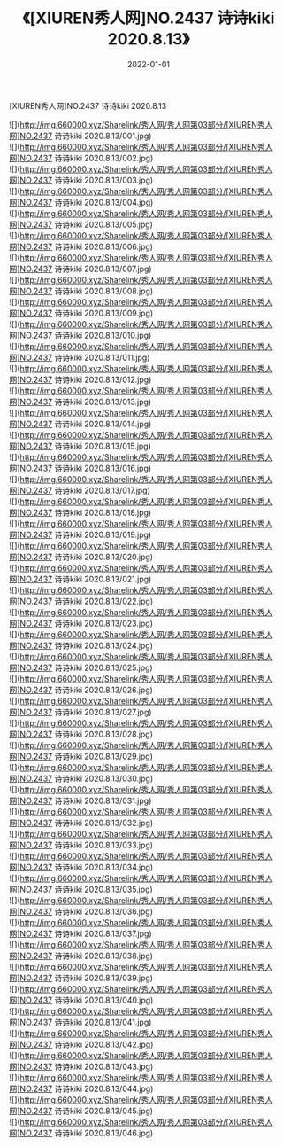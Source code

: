 ﻿---
layout: post
title:  《[XIUREN秀人网]NO.2437 诗诗kiki 2020.8.13》
date:   2022-01-01
img: http://img.660000.xyz/Sharelink/秀人网/秀人网第03部分/[XIUREN秀人网]NO.2437 诗诗kiki 2020.8.13/000.jpg
categories: [美女, 清纯, 唯美]
---

[XIUREN秀人网]NO.2437 诗诗kiki 2020.8.13

 ![](http://img.660000.xyz/Sharelink/秀人网/秀人网第03部分/[XIUREN秀人网]NO.2437 诗诗kiki 2020.8.13/001.jpg) <br>![](http://img.660000.xyz/Sharelink/秀人网/秀人网第03部分/[XIUREN秀人网]NO.2437 诗诗kiki 2020.8.13/002.jpg) <br>![](http://img.660000.xyz/Sharelink/秀人网/秀人网第03部分/[XIUREN秀人网]NO.2437 诗诗kiki 2020.8.13/003.jpg) <br>![](http://img.660000.xyz/Sharelink/秀人网/秀人网第03部分/[XIUREN秀人网]NO.2437 诗诗kiki 2020.8.13/004.jpg) <br>![](http://img.660000.xyz/Sharelink/秀人网/秀人网第03部分/[XIUREN秀人网]NO.2437 诗诗kiki 2020.8.13/005.jpg) <br>![](http://img.660000.xyz/Sharelink/秀人网/秀人网第03部分/[XIUREN秀人网]NO.2437 诗诗kiki 2020.8.13/006.jpg) <br>![](http://img.660000.xyz/Sharelink/秀人网/秀人网第03部分/[XIUREN秀人网]NO.2437 诗诗kiki 2020.8.13/007.jpg) <br>![](http://img.660000.xyz/Sharelink/秀人网/秀人网第03部分/[XIUREN秀人网]NO.2437 诗诗kiki 2020.8.13/008.jpg) <br>![](http://img.660000.xyz/Sharelink/秀人网/秀人网第03部分/[XIUREN秀人网]NO.2437 诗诗kiki 2020.8.13/009.jpg) <br>![](http://img.660000.xyz/Sharelink/秀人网/秀人网第03部分/[XIUREN秀人网]NO.2437 诗诗kiki 2020.8.13/010.jpg) <br>![](http://img.660000.xyz/Sharelink/秀人网/秀人网第03部分/[XIUREN秀人网]NO.2437 诗诗kiki 2020.8.13/011.jpg) <br>![](http://img.660000.xyz/Sharelink/秀人网/秀人网第03部分/[XIUREN秀人网]NO.2437 诗诗kiki 2020.8.13/012.jpg) <br>![](http://img.660000.xyz/Sharelink/秀人网/秀人网第03部分/[XIUREN秀人网]NO.2437 诗诗kiki 2020.8.13/013.jpg) <br>![](http://img.660000.xyz/Sharelink/秀人网/秀人网第03部分/[XIUREN秀人网]NO.2437 诗诗kiki 2020.8.13/014.jpg) <br>![](http://img.660000.xyz/Sharelink/秀人网/秀人网第03部分/[XIUREN秀人网]NO.2437 诗诗kiki 2020.8.13/015.jpg) <br>![](http://img.660000.xyz/Sharelink/秀人网/秀人网第03部分/[XIUREN秀人网]NO.2437 诗诗kiki 2020.8.13/016.jpg) <br>![](http://img.660000.xyz/Sharelink/秀人网/秀人网第03部分/[XIUREN秀人网]NO.2437 诗诗kiki 2020.8.13/017.jpg) <br>![](http://img.660000.xyz/Sharelink/秀人网/秀人网第03部分/[XIUREN秀人网]NO.2437 诗诗kiki 2020.8.13/018.jpg) <br>![](http://img.660000.xyz/Sharelink/秀人网/秀人网第03部分/[XIUREN秀人网]NO.2437 诗诗kiki 2020.8.13/019.jpg) <br>![](http://img.660000.xyz/Sharelink/秀人网/秀人网第03部分/[XIUREN秀人网]NO.2437 诗诗kiki 2020.8.13/020.jpg) <br>![](http://img.660000.xyz/Sharelink/秀人网/秀人网第03部分/[XIUREN秀人网]NO.2437 诗诗kiki 2020.8.13/021.jpg) <br>![](http://img.660000.xyz/Sharelink/秀人网/秀人网第03部分/[XIUREN秀人网]NO.2437 诗诗kiki 2020.8.13/022.jpg) <br>![](http://img.660000.xyz/Sharelink/秀人网/秀人网第03部分/[XIUREN秀人网]NO.2437 诗诗kiki 2020.8.13/023.jpg) <br>![](http://img.660000.xyz/Sharelink/秀人网/秀人网第03部分/[XIUREN秀人网]NO.2437 诗诗kiki 2020.8.13/024.jpg) <br>![](http://img.660000.xyz/Sharelink/秀人网/秀人网第03部分/[XIUREN秀人网]NO.2437 诗诗kiki 2020.8.13/025.jpg) <br>![](http://img.660000.xyz/Sharelink/秀人网/秀人网第03部分/[XIUREN秀人网]NO.2437 诗诗kiki 2020.8.13/026.jpg) <br>![](http://img.660000.xyz/Sharelink/秀人网/秀人网第03部分/[XIUREN秀人网]NO.2437 诗诗kiki 2020.8.13/027.jpg) <br>![](http://img.660000.xyz/Sharelink/秀人网/秀人网第03部分/[XIUREN秀人网]NO.2437 诗诗kiki 2020.8.13/028.jpg) <br>![](http://img.660000.xyz/Sharelink/秀人网/秀人网第03部分/[XIUREN秀人网]NO.2437 诗诗kiki 2020.8.13/029.jpg) <br>![](http://img.660000.xyz/Sharelink/秀人网/秀人网第03部分/[XIUREN秀人网]NO.2437 诗诗kiki 2020.8.13/030.jpg) <br>![](http://img.660000.xyz/Sharelink/秀人网/秀人网第03部分/[XIUREN秀人网]NO.2437 诗诗kiki 2020.8.13/031.jpg) <br>![](http://img.660000.xyz/Sharelink/秀人网/秀人网第03部分/[XIUREN秀人网]NO.2437 诗诗kiki 2020.8.13/032.jpg) <br>![](http://img.660000.xyz/Sharelink/秀人网/秀人网第03部分/[XIUREN秀人网]NO.2437 诗诗kiki 2020.8.13/033.jpg) <br>![](http://img.660000.xyz/Sharelink/秀人网/秀人网第03部分/[XIUREN秀人网]NO.2437 诗诗kiki 2020.8.13/034.jpg) <br>![](http://img.660000.xyz/Sharelink/秀人网/秀人网第03部分/[XIUREN秀人网]NO.2437 诗诗kiki 2020.8.13/035.jpg) <br>![](http://img.660000.xyz/Sharelink/秀人网/秀人网第03部分/[XIUREN秀人网]NO.2437 诗诗kiki 2020.8.13/036.jpg) <br>![](http://img.660000.xyz/Sharelink/秀人网/秀人网第03部分/[XIUREN秀人网]NO.2437 诗诗kiki 2020.8.13/037.jpg) <br>![](http://img.660000.xyz/Sharelink/秀人网/秀人网第03部分/[XIUREN秀人网]NO.2437 诗诗kiki 2020.8.13/038.jpg) <br>![](http://img.660000.xyz/Sharelink/秀人网/秀人网第03部分/[XIUREN秀人网]NO.2437 诗诗kiki 2020.8.13/039.jpg) <br>![](http://img.660000.xyz/Sharelink/秀人网/秀人网第03部分/[XIUREN秀人网]NO.2437 诗诗kiki 2020.8.13/040.jpg) <br>![](http://img.660000.xyz/Sharelink/秀人网/秀人网第03部分/[XIUREN秀人网]NO.2437 诗诗kiki 2020.8.13/041.jpg) <br>![](http://img.660000.xyz/Sharelink/秀人网/秀人网第03部分/[XIUREN秀人网]NO.2437 诗诗kiki 2020.8.13/042.jpg) <br>![](http://img.660000.xyz/Sharelink/秀人网/秀人网第03部分/[XIUREN秀人网]NO.2437 诗诗kiki 2020.8.13/043.jpg) <br>![](http://img.660000.xyz/Sharelink/秀人网/秀人网第03部分/[XIUREN秀人网]NO.2437 诗诗kiki 2020.8.13/044.jpg) <br>![](http://img.660000.xyz/Sharelink/秀人网/秀人网第03部分/[XIUREN秀人网]NO.2437 诗诗kiki 2020.8.13/045.jpg) <br>![](http://img.660000.xyz/Sharelink/秀人网/秀人网第03部分/[XIUREN秀人网]NO.2437 诗诗kiki 2020.8.13/046.jpg) <br>